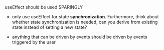 useEffect should be used SPARINGLY

- only use useEffect for state **synchronization**. Furthermore, think about whether state synchronization is needed, can you derive from existing state instead of setting a new state?

- anything that can be driven by events should be driven by events triggered by the user